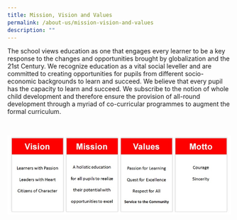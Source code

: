 ```yaml
---
title: Mission, Vision and Values
permalink: /about-us/mission-vision-and-values
description: ""
---
```

<p>The school views education as one that engages every learner to be a key response to the changes and opportunities brought by globalization and the 21st Century. We recognize education as a vital social leveller and are committed to creating opportunities for pupils from different socio-economic backgrounds to learn and succeed. We believe that every pupil has the capacity to learn and succeed. We subscribe to the notion of whole child development and therefore ensure the provision of all-round development through a myriad of co-curricular programmes to augment the formal curriculum.</p>
<br>

![](/images/mission%20(edited).jpg)